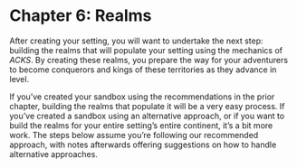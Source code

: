# Chapter 6: Realms

After creating your setting, you will want to undertake the next step: building the realms that will populate your setting using the mechanics of *ACKS*. By creating these realms, you prepare the way for your adventurers to become conquerors and kings of these territories as they advance in level.

If you’ve created your sandbox using the recommendations in the prior chapter, building the realms that populate it will be a very easy process. If you’ve created a sandbox using an alternative approach, or if you want to build the realms for your entire setting’s entire continent, it’s a bit more work. The steps below assume you’re following our recommended approach, with notes afterwards offering suggestions on how to handle alternative approaches.
